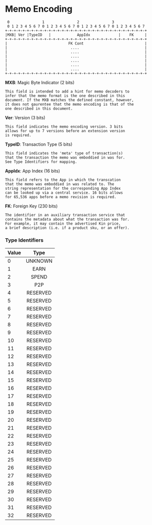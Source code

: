 # Memo Encoding


```
 0               1               2               3
 0 1 2 3 4 5 6 7 0 1 2 3 4 5 6 7 0 1 2 3 4 5 6 7 0 1 2 3 4 5 6 7
+-+-+-+-+-+-+-+-+-+-+-+-+-+-+-+-+-+-+-+-+-+-+-+-+-+-+-+-+-+-+-+-+
|MXB| Ver |TypeID   |            AppIdx             |    FK     |
+-+-+-+-+-+-+-+-+-+-+-+-+-+-+-+-+-+-+-+-+-+-+-+-+-+-+-+-+-+-+-+-+
|                            FK Cont                            |
|                             ....                              |
|                             ....                              |
|                             ....                              |
|                             ....                              |
|                             ....                              |
|                             ....                              |
+-+-+-+-+-+-+-+-+-+-+-+-+-+-+-+-+-+-+-+-+-+-+-+-+-+-+-+-+-+-+-+-+
```

**MXB**: Magic Byte Indicator (2 bits)

    This field is intended to add a hint for memo decoders to
    infer that the memo format is the one described in this
    document. If the MXB matches the defined constant, however,
    it does not gaurentee that the memo encoding is that of the
    one described in this document.

**Ver**: Version (3 bits)

    This field indicates the memo encoding version. 3 bits
    allows for up to 7 versions before an extension version
    is required.

**TypeID**: Transaction Type (5 bits)

    This field indicates the 'meta' type of transaction(s)
    that the transaction the memo was emboddied in was for.
    See Type Identifiers for mapping.

**AppIdx**: App Index (16 bits)

    This field refers to the App in which the transcation
    that the memo was emboddied in was related to. The
    string representation for the corresponding App Index
    can be looked up via a central service. 16 bits allows
    for 65,536 apps before a memo revision is required.

**FK**: Foreign Key (230 bits)

    The identifier in an auxiliary transaction service that
    contains the metadata about what the transaction was for.
    For example, it may contain the advertised Kin price,
    a brief description (i.e. if a product sku, or an offer).

### Type Identifiers

| Value  | Type     |
| -----  |:--------:|
| 0      | UNKNOWN  |
| 1      | EARN     |
| 2      | SPEND    |
| 3      | P2P      |
| 4      | RESERVED |
| 5      | RESERVED |
| 6      | RESERVED |
| 7      | RESERVED |
| 8      | RESERVED |
| 9      | RESERVED |
| 10     | RESERVED |
| 11     | RESERVED |
| 12     | RESERVED |
| 13     | RESERVED |
| 14     | RESERVED |
| 15     | RESERVED |
| 16     | RESERVED |
| 17     | RESERVED |
| 18     | RESERVED |
| 19     | RESERVED |
| 20     | RESERVED |
| 21     | RESERVED |
| 22     | RESERVED |
| 23     | RESERVED |
| 24     | RESERVED |
| 25     | RESERVED |
| 26     | RESERVED |
| 27     | RESERVED |
| 28     | RESERVED |
| 29     | RESERVED |
| 30     | RESERVED |
| 31     | RESERVED |
| 32     | RESERVED |
